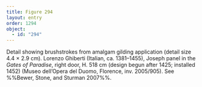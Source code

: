```yaml
---
title: Figure 294
layout: entry
order: 1294
object:
  - id: "294"
---
```


Detail showing brushstrokes from amalgam gilding application (detail size 4.4 × 2.9 cm). Lorenzo Ghiberti (Italian, ca. 1381–1455), Joseph panel in the *Gates of Paradise*, right door, H. 518 cm (design begun after 1425; installed 1452) (Museo dell’Opera del Duomo, Florence, inv. 2005/905). See %%Bewer, Stone, and Sturman 2007%%.
